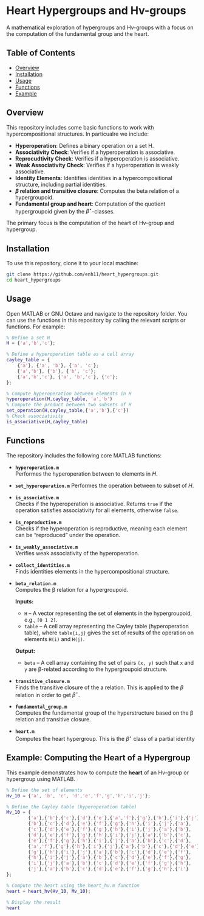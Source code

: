 # Heart Hypergroups and Hv-groups

A mathematical exploration of hypergroups and Hv-groups with a focus on the computation of the fundamental group and the heart.


## Table of Contents

- [Overview](#overview)
- [Installation](#installation)
- [Usage](#usage)
- [Functions](#functions)
- [Example](#example)

## Overview

This repository includes some basic functions to work with hypercompositional structures. In particualre we include:

- **Hyperoperation**: Defines a binary operation on a set H.
- **Associativity Check**: Verifies if a hyperoperation is associative.
- **Reprocudtivity Check**: Verifies if a hyperoperation is associative.
- **Weak Associativity Check**: Verifies if a hyperoperation is weakly associative.
- **Identity Elements**: Identifies identities in a hypercompositional structure, including partial identities.
- **$\beta$ relation and transitive closure**: Computes the beta relation of a hypergroupoid.
- **Fundamental group and heart**: Computation of the quotient hypergroupoid given by the $\beta^\star$-classes.

The primary focus is the computation of the heart of Hv-group and hypergroup. 

## Installation

To use this repository, clone it to your local machine:

```bash
git clone https://github.com/enh11/heart_hypergroups.git
cd heart_hypergroups
```
## Usage
Open MATLAB or GNU Octave and navigate to the repository folder.
You can use the functions in this repository by calling the relevant scripts or functions. For example:

```matlab
% Define a set H
H = {'a','b','c'};

% Define a hyperoperation table as a cell array
cayley_table = {
    {'a'}, {'a', 'b'}, {'a', 'c'};
    {'a','b'}, {'b'}, {'b', 'c'};
    {'a','b','c'}, {'a', 'b','c'}, {'c'};
};

% Compute hyperoperation between elements in H
hyperoperation(H,cayley_table, 'a','b')
% Compute the product between two subsets of H
set_operation(H,cayley_table,{'a','b'},{'c'})
% Check associativity
is_associative(H,cayley_table)
```
## Functions

The repository includes the following core MATLAB functions:

- **`hyperoperation.m`**  
  Performes the hyperoperation between to elements in $H$.
- **`set_hyperoperation.m`**
  Performes the operation between to subset of $H$.

- **`is_associative.m`**  
  Checks if the hyperoperation is associative. Returns `true` if the operation satisfies associativity for all elements, otherwise `false`.

- **`is_reproductive.m`**  
  Checks if the hyperoperation is reproductive, meaning each element can be “reproduced” under the operation.

- **`is_weakly_associative.m`**  
  Verifies weak associativity of the hyperoperation.

- **`collect_identities.m`**  
  Finds identities elements in the hypercompositional structure.

- **`beta_relation.m`**  
  Computes the β relation for a hypergroupoid.  

  **Inputs:**  
  - `H` – A vector representing the set of elements in the hypergroupoid, e.g., `[0 1 2]`.  
  - `table` – A cell array representing the Cayley table (hyperoperation table), where `table{i,j}` gives the set of results of the operation on elements `H(i)` and `H(j)`.  

  **Output:**  
  - `beta` – A cell array containing the set of pairs `(x, y)` such that `x` and `y` are β-related according to the hypergroupoid structure.  


- **`transitive_closure.m`**  
  Finds the transitive closure of the a relation. This is applied to the $\beta$ relation in order to get $\beta^\star$.

- **`fundamental_group.m`**  
  Computes the fundamental group of the hyperstructure based on the β relation and transitive closure.

- **`heart.m`**  
  Computes the heart hypergroup. This is the $\beta^\star$ class of a partial identity

## Example: Computing the Heart of a Hypergroup

This example demonstrates how to compute the **heart** of an Hv-group or hypergroup using MATLAB.

```matlab
% Define the set of elements
Hv_10 = {'a', 'b', 'c', 'd','e','f','g','h','i','j'};

% Define the Cayley table (hyperoperation table)
Mv_10 = {
        {'a'},{'b'},{'c'},{'d'},{'e'},{'a','f'},{'g'},{'h'},{'i'},{'j'},
        {'b'},{'c'},{'d'},{'e'},{'f'},{'g'},{'h'},{'i'},{'j'},{'a'},
        {'c'},{'d'},{'e'},{'f'},{'g'},{'h'},{'i'},{'j'},{'a'},{'b'},
        {'d'},{'e'},{'f'},{'g'},{'h'},{'i'},{'j'},{'a'},{'b'},{'c'},
        {'e'},{'f'},{'g'},{'h'},{'i'},{'j'},{'a'},{'b'},{'c'},{'d'},
        {'a','f'},{'g'},{'h'},{'i'},{'j'},{'a'},{'b'},{'c'},{'d'},{'e'},
        {'g'},{'h'},{'i'},{'j'},{'a'},{'b'},{'c'},{'d'},{'e'},{'f'},
        {'h'},{'i'},{'j'},{'a'},{'b'},{'c'},{'d'},{'e'},{'f'},{'g'},
        {'i'},{'j'},{'a'},{'b'},{'c'},{'d'},{'e'},{'f'},{'g'},{'h'},
        {'j'},{'a'},{'b'},{'c'},{'d'},{'e'},{'f'},{'g'},{'h'},{'i'}
};

% Compute the heart using the heart_hv.m function
heart = heart_hv(Hv_10, Mv_10);

% Display the result
heart
